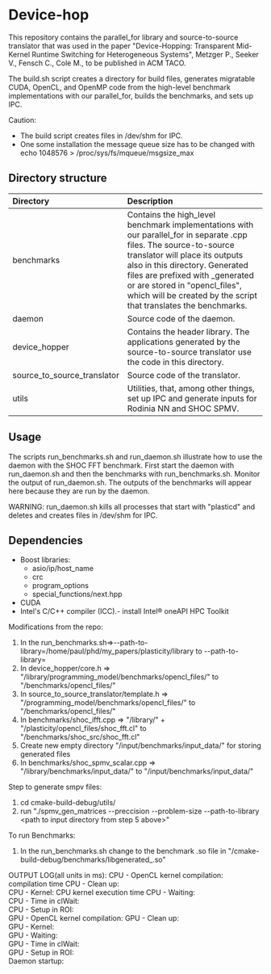 # Device-hop

This repository contains the parallel_for library and source-to-source translator that was used in the paper "Device-Hopping: Transparent Mid-Kernel Runtime Switching for Heterogeneous Systems", Metzger P., Seeker V., Fensch C., Cole M., to be published in ACM TACO.

The build.sh script creates a directory for build files, generates migratable CUDA, OpenCL, and OpenMP code from the high-level benchmark implementations with our parallel_for, builds the benchmarks, and sets up IPC.

Caution:
- The build script creates files in /dev/shm for IPC.
- One some installation the message queue size has to be changed with echo 1048576 > /proc/sys/fs/mqueue/msgsize_max

## Directory structure
| Directory | Description |
|:---|:---|
| benchmarks | Contains the high_level benchmark implementations with our parallel_for in separate .cpp files. The source-to-source translator will place its outputs also in this directory. Generated files are prefixed with _generated or are stored in "opencl_files", which will be created by the script that translates the benchmarks. |
| daemon | Source code of the daemon. |
| device_hopper | Contains the header library. The applications generated by the source-to-source translator use the code in this directory. |
| source_to_source_translator | Source code of the translator. |
| utils | Utilities, that, among other things, set up IPC and generate inputs for Rodinia NN and SHOC SPMV. |

## Usage
The scripts run_benchmarks.sh and run_daemon.sh illustrate how to use the daemon with the SHOC FFT benchmark.
First start the daemon with run_daemon.sh and then the benchmarks with run_benchmarks.sh.
Monitor the output of run_daemon.sh. The outputs of the benchmarks will appear here because they are run by the daemon.

WARNING: run_daemon.sh kills all processes that start with "plasticd" and deletes and creates files in /dev/shm for IPC.

## Dependencies
- Boost libraries:
  - asio/ip/host_name
  - crc
  - program_options
  - special_functions/next.hpp
- CUDA
- Intel's C/C++ compiler (ICC).- install Intel® oneAPI HPC Toolkit

Modifications from the repo:
1) In the run_benchmarks.sh=>--path-to-library=/home/paul/phd/my_papers/plasticity/library to --path-to-library=<path to local directory>
2) In device_hopper/core.h => "/library/programming_model/benchmarks/opencl_files/" to "/benchmarks/opencl_files/"
3) In source_to_source_translator/template.h => "/programming_model/benchmarks/opencl_files/" to "/benchmarks/opencl_files/"
4) In benchmarks/shoc_ifft.cpp => "/library/" + "/plasticity/opencl_files/shoc_fft.cl" to "/benchmarks/shoc_src/shoc_fft.cl"
5) Create new empty directory "/input/benchmarks/input_data/" for storing generated files
6) In benchmarks/shoc_spmv_scalar.cpp => "/library/benchmarks/input_data/" to "/input/benchmarks/input_data/"

Step to generate smpv files:
1) cd cmake-build-debug/utils/
2) run "./spmv_gen_matrices --preccision <SINGLE or DOUBLE> --problem-size <size> --path-to-library <path to input directory from step 5 above>"

To run Benchmarks:
1) In the run_benchmarks.sh change to the benchmark .so file in "/cmake-build-debug/benchmarks/libgenerated_<benchmark>.so"

OUTPUT LOG(all units in ms):
CPU - OpenCL kernel compilation: compilation time
CPU - Clean up:                  
CPU - Kernel:                    CPU kernel execution time
CPU - Waiting:                   
CPU - Time in clWait:            
CPU - Setup in ROI:              
GPU - OpenCL kernel compilation: 
GPU - Clean up:                  
GPU - Kernel:                    
GPU - Waiting:                   
GPU - Time in clWait:            
GPU - Setup in ROI:              
Daemon startup:                  